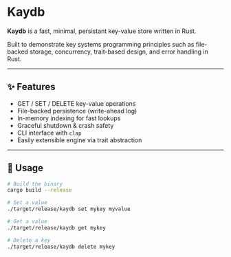 # Kaydb

**Kaydb** is a fast, minimal, persistant key-value store written in Rust.

Built to demonstrate key systems programming principles such as file-backed storage, concurrency, trait-based design, and error handling in Rust.

---

## ✨ Features

- GET / SET / DELETE key-value operations
- File-backed persistence (write-ahead log)
- In-memory indexing for fast lookups
- Graceful shutdown & crash safety
- CLI interface with `clap`
- Easily extensible engine via trait abstraction

---

## 🔧 Usage

```bash
# Build the binary
cargo build --release

# Set a value
./target/release/kaydb set mykey myvalue

# Get a value
./target/release/kaydb get mykey

# Delete a key
./target/release/kaydb delete mykey
